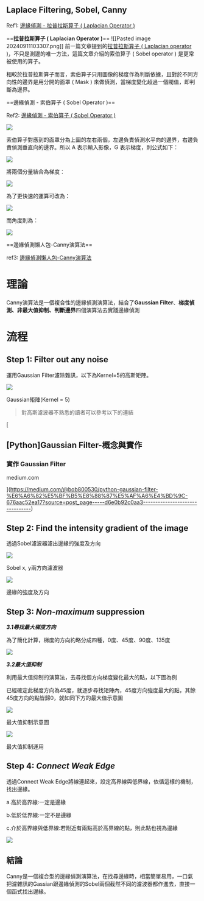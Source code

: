 
## Laplace Filtering, Sobel, Canny

Ref1: [邊緣偵測 - 拉普拉斯算子 ( Laplacian Operator )](https://medium.com/%E9%9B%BB%E8%85%A6%E8%A6%96%E8%A6%BA/%E9%82%8A%E7%B7%A3%E5%81%B5%E6%B8%AC-%E6%8B%89%E6%99%AE%E6%8B%89%E6%96%AF%E7%AE%97%E5%AD%90-laplacian-operator-ea877f1945a0)


==**拉普拉斯算子 ( Laplacian Operator )**==
![[Pasted image 20240911103307.png]]
前一篇文章提到的[拉普拉斯算子 ( Laplacian operator )](https://medium.com/%E9%9B%BB%E8%85%A6%E8%A6%96%E8%A6%BA/%E9%82%8A%E7%B7%A3%E5%81%B5%E6%B8%AC-%E6%8B%89%E6%99%AE%E6%8B%89%E6%96%AF%E7%AE%97%E5%AD%90-laplacian-operator-ea877f1945a0)，不只是測邊的唯一方法，這篇文章介紹的索伯算子 ( Sobel operator ) 是更常被使用的算子。

相較於拉普拉斯算子而言，索伯算子只用圖像的梯度作為判斷依據，且對於不同方向性的邊界是用分開的面罩 ( Mask ) 來做偵測，當梯度變化超過一個閥值，即判斷為邊界。


==邊緣偵測 - 索伯算子 ( Sobel Operator )==

Ref2: [邊緣偵測 - 索伯算子 ( Sobel Operator )](https://medium.com/%E9%9B%BB%E8%85%A6%E8%A6%96%E8%A6%BA/%E9%82%8A%E7%B7%A3%E5%81%B5%E6%B8%AC-%E7%B4%A2%E4%BC%AF%E7%AE%97%E5%AD%90-sobel-operator-95ca51c8d78a)


![](https://miro.medium.com/v2/resize:fit:1250/1*M_ruK7CfnPCohHWbw-HTig.png)

索伯算子對應到的面罩分為上圖的左右兩個，左邊負責偵測水平向的邊界，右邊負責偵測垂直向的邊界。所以 A 表示輸入影像，G 表示梯度，則公式如下：

![](https://miro.medium.com/v2/resize:fit:659/1*JvSL7OXbog-Nm1OT6aE4EQ.png)

將兩個分量結合為梯度：

![](https://miro.medium.com/v2/resize:fit:328/1*BCFvDj6VHuZAGL7CWZ8prg.png)

為了更快速的運算可改為：

![](https://miro.medium.com/v2/resize:fit:319/1*agEeWGp9YsnIVJnqzZx3tQ.png)

而角度則為：

![](https://miro.medium.com/v2/resize:fit:364/1*QQePj_PRiEjHXzgiitWxmw.png)

==邊緣偵測懶人包-Canny演算法==

ref3: [邊緣偵測懶人包-Canny演算法](https://medium.com/@bob800530/opencv-%E5%AF%A6%E4%BD%9C%E9%82%8A%E7%B7%A3%E5%81%B5%E6%B8%AC-canny%E6%BC%94%E7%AE%97%E6%B3%95-d6e0b92c0aa3)

# 理論

Canny演算法是一個複合性的邊緣偵測演算法，結合了**Gaussian Filter**、**梯度偵測、非最大值抑制、判斷邊界**四個演算法去實踐邊緣偵測

# 流程

## Step 1: Filter out any noise

運用Gaussian Filter濾除雜訊，以下為Kernel=5的高斯矩陣。

![](https://miro.medium.com/v2/resize:fit:279/0*6smJAJ0ntyKvsujP.png)

Gaussian矩陣(Kernel = 5)

> 對高斯濾波器不熟悉的讀者可以參考以下的連結

[

## [Python]Gaussian Filter-概念與實作

### 實作 Gaussian Filter

medium.com



](https://medium.com/@bob800530/python-gaussian-filter-%E6%A6%82%E5%BF%B5%E8%88%87%E5%AF%A6%E4%BD%9C-676aac52ea17?source=post_page-----d6e0b92c0aa3--------------------------------)

## Step 2: Find the intensity gradient of the image

透過Sobel濾波器濾出邊緣的強度及方向

![](https://miro.medium.com/v2/resize:fit:205/0*eqfM-L7wzCBi7e6l.png)

Sobel x, y兩方向濾波器

![](https://miro.medium.com/v2/resize:fit:153/0*qAxtW1pSvoCIDSjk.png)

邊緣的強度及方向

## **Step 3:** _Non-maximum_ suppression

**_3.1尋找最大梯度方向_**

為了簡化計算，梯度的方向約略分成四種，0度、45度、90度、135度

![](https://miro.medium.com/v2/resize:fit:875/1*ivhjZY4nyLdEAaCyueOpXw.png)

**_3.2最大值抑制_**

利用最大值抑制的演算法，去尋找個方向梯度變化最大的點，以下圖為例

已經確定此梯度方向為45度，就逐步尋找矩陣內，45度方向強度最大的點，其餘45度方向的點皆歸0，就如同下方的最大值示意圖

![](https://miro.medium.com/v2/resize:fit:719/1*OAJYyCAtA69PJSzIpny2wA.png)

最大值抑制示意圖

![](https://miro.medium.com/v2/resize:fit:875/1*OAL1KWoRoICjUfkaMr0meg.png)

最大值抑制運用

## Step 4: _Connect Weak Edge_

透過Connect Weak Edge將線連起來，設定高界線與低界線，依循這樣的機制，找出邊緣。

a.高於高界線:一定是邊緣

b.低於低界線:一定不是邊緣

c.介於高界線與低界線:若附近有兩點高於高界線的點，則此點也視為邊緣

![](https://miro.medium.com/v2/resize:fit:875/1*QDjt8mKdbueT1o0JZazVFg.png)

## 結論

Canny是一個複合型的邊緣偵測演算法，在找尋邊緣時，相當簡單易用，一口氣把濾雜訊的Gassian跟邊緣偵測的Sobel兩個截然不同的濾波器都作進去，直接一個函式找出邊緣。